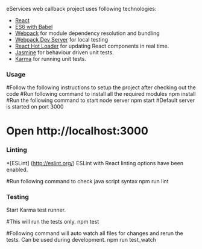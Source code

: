 eServices web callback project uses following technologies:
* [React](https://github.com/facebook/react)
* [ES6 with Babel](http://babeljs.io)
* [Webpack](http://webpack.github.io) for module dependency resolution and bundling
* [Webpack Dev Server](http://webpack.github.io/docs/webpack-dev-server.html) for local testing
* [React Hot Loader](http://gaearon.github.io/react-hot-loader/) for updating React components in real time.
* [Jasmine](https://jasmine.github.io/) for behaviour driven unit tests.
* [Karma](http://karma-runner.github.io/0.13/index.html) for running unit tests.

### Usage

#Follow the following instructions to setup the project after checking out the code
#Run following command to install all the required modules
npm install
#Run the following command to start node server
npm start
#Default server is started on port 3000
# Open http://localhost:3000

### Linting
*[ESLint] (http://eslint.org/)
ESLint with React linting options have been enabled.

#Run following command to check java script syntax
npm run lint

### Testing

Start Karma test runner.

#This will run the tests only.
npm test

#Following command will auto watch all files for changes and rerun the tests. Can be used during development.
npm run test_watch

